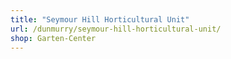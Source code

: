 ```yaml
---
title: "Seymour Hill Horticultural Unit"
url: /dunmurry/seymour-hill-horticultural-unit/
shop: Garten-Center
---
```

